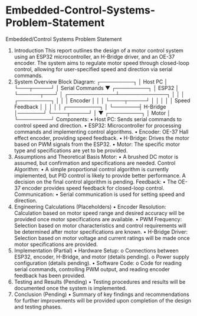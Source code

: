 # Embedded-Control-Systems-Problem-Statement
Embedded/Control Systems Problem Statement

1. Introduction
This report outlines the design of a motor control system using an 
ESP32 microcontroller, an H-Bridge driver, and an OE-37 encoder. The 
system aims to regulate motor speed through closed-loop control, 
allowing for user-specified speed and direction via serial commands.
2. System Overview
Block Diagram:
             ┌─────────┐
             │ Host PC │
             └───┬─────┘
                 │ Serial Commands
                 ▼
             ┌─────────┐
             │ ESP32   │
             └──────┬───┘
                   │
      ┌─────────────┴─────────────┐
      │                          │
      │       ┌─────────┐        │
      │       │ Encoder │       │
      │       └────┬─────┘       │
      │            │             │
      │       Speed Feedback       │
      │            │             │
      │       ┌─────────┐        │
      └───────┤ H-Bridge │───────┘
             └────┬─────┘
                   │
                   ▼
             ┌─────────┐
             │ Motor   │
             └─────────┘
Components:
• Host PC: Sends serial commands to control speed and direction.
• ESP32: Microcontroller for processing commands and 
implementing control algorithms.
• Encoder: OE-37 Hall effect encoder, providing speed feedback.
• H-Bridge: Drives the motor based on PWM signals from the 
ESP32.
• Motor: The specific motor type and specifications are yet to be 
provided.
3. Assumptions and Theoretical Basis
Motor:
• A brushed DC motor is assumed, but confirmation and 
specifications are needed.
Control Algorithm:
• A simple proportional control algorithm is currently 
implemented, but PID control is likely to provide better 
performance. A decision on the final control algorithm is pending.
Feedback:
• The OE-37 encoder provides speed feedback for closed-loop 
control.
Communication:
• Serial communication is used for setting speed and direction.
4. Engineering Calculations (Placeholders)
• Encoder Resolution: Calculation based on motor speed range and 
desired accuracy will be provided once motor specifications are 
available.
• PWM Frequency: Selection based on motor characteristics and 
control requirements will be determined after motor specifications 
are known.
• H-Bridge Driver: Selection based on motor voltage and current 
ratings will be made once motor specifications are provided.
5. Implementation (Partial)
• Hardware Setup:
o Connections between ESP32, encoder, H-Bridge, and motor 
(details pending).
o Power supply configuration (details pending).
• Software Code:
o Code for reading serial commands, controlling PWM 
output, and reading encoder feedback has been provided.
6. Testing and Results (Pending)
• Testing procedures and results will be documented once the 
system is implemented.
7. Conclusion (Pending)
• Summary of key findings and recommendations for further 
improvements will be provided upon completion of the design and 
testing phases.
